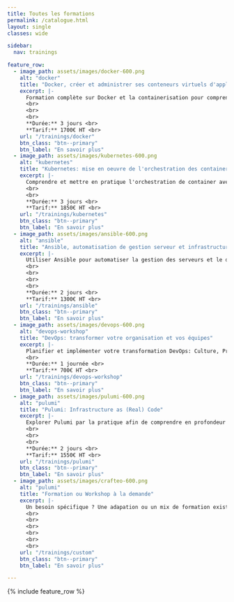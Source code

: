```yaml
---
title: Toutes les formations
permalink: /catalogue.html
layout: single
classes: wide

sidebar:
  nav: trainings

feature_row:
  - image_path: assets/images/docker-600.png
    alt: "docker"
    title: "Docker, créer et administrer ses conteneurs virtuels d'applications"
    excerpt: |-
      Formation complète sur Docker et la containerisation pour comprendre les concepts du Build à la Production.
      <br>
      <br>
      <br>
      **Durée:** 3 jours <br>
      **Tarif:** 1700€ HT <br>
    url: "/trainings/docker"
    btn_class: "btn--primary"
    btn_label: "En savoir plus"
  - image_path: assets/images/kubernetes-600.png
    alt: "kubernetes"
    title: "Kubernetes: mise en oeuvre de l'orchestration des containers"
    excerpt: |-
      Comprendre et mettre en pratique l'orchestration de container avec Kubernetes et les concepts associés, dans le Cloud comme on-prem. 
      <br>
      <br>
      **Durée:** 3 jours <br>
      **Tarif:** 1850€ HT <br>
    url: "/trainings/kubernetes"
    btn_class: "btn--primary"
    btn_label: "En savoir plus"
  - image_path: assets/images/ansible-600.png
    alt: "ansible"
    title: "Ansible, automatisation de gestion serveur et infrastructure"
    excerpt: |-
      Utiliser Ansible pour automatiser la gestion des serveurs et le déploiement d'applications.
      <br>
      <br>
      <br>
      <br>
      **Durée:** 2 jours <br>
      **Tarif:** 1300€ HT <br>
    url: "/trainings/ansible"
    btn_class: "btn--primary"
    btn_label: "En savoir plus"
  - image_path: assets/images/devops-600.png
    alt: "devops-workshop"
    title: "DevOps: transformer votre organisation et vos équipes"
    excerpt: |-
      Planifier et implémenter votre transformation DevOps: Culture, Principes & Outillages, valeur ajoutée, couts, contraintes et retours d'expériences.  
      <br>
      **Durée:** 1 journée <br>
      **Tarif:** 700€ HT <br>
    url: "/trainings/devops-workshop"
    btn_class: "btn--primary"
    btn_label: "En savoir plus"
  - image_path: assets/images/pulumi-600.png
    alt: "pulumi"
    title: "Pulumi: Infrastructure as (Real) Code"
    excerpt: |-
      Explorer Pulumi par la pratique afin de comprendre en profondeur les concepts et utilisation de l'outil au travers du déploiement d'une infrastructure en situation réelle. 
      <br>
      <br>
      <br>
      **Durée:** 2 jours <br>
      **Tarif:** 1550€ HT <br>
    url: "/trainings/pulumi"
    btn_class: "btn--primary"
    btn_label: "En savoir plus"
  - image_path: assets/images/crafteo-600.png
    alt: "pulumi"
    title: "Formation ou Workshop à la demande"
    excerpt: |-
      Un besoin spécifique ? Une adapation ou un mix de formation existante? N'hésitez pas à me contacter pour en discuter !
      <br>
      <br>
      <br>
      <br>
      <br>
      <br>
    url: "/trainings/custom"
    btn_class: "btn--primary"
    btn_label: "En savoir plus"

---
```


{% include feature_row  %}
